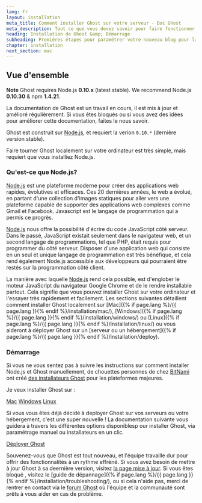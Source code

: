 ```yaml
---
lang: fr
layout: installation
meta_title: Comment installer Ghost sur votre serveur - Doc Ghost
meta_description: Tout ce que vous devez savoir pour faire fonctionner votre plateforme de blog Ghost sur votre environnement local ou distant.
heading: Installation de Ghost &amp; Démarrage
subheading: Premières étapes pour paramétrer votre nouveau blog pour la première fois.
chapter: installation
next_section: mac
---
```


## Vue d'ensemble <a id="overview"></a>

<p class="note"><strong>Note</strong> Ghost requires Node.js <strong>0.10.x</strong> (latest stable). We recommend Node.js <strong>0.10.30</strong> & npm <strong>1.4.21</strong>.</p>

La documentation de Ghost est un travail en cours, il est mis à jour et amélioré régulièrement. Si vous êtes bloqués ou si vous avez des idées pour améliorer cette documentation, faites le nous savoir.

Ghost est construit sur [Node.js](http://nodejs.org), et requiert la verion `0.10.*` (dernière version stable).

Faire tourner Ghost localement sur votre ordinateur est très simple, mais requiert que vous installiez Node.js.

### Qu'est-ce que Node.js?

[Node.js](http://nodejs.org) est une plateforme moderne pour créer des applications web rapides, évolutives et efficaces.
    Ces 20 dernières années, le web a évolué, en partant d'une collection d'images statiques pour aller vers une plateforme capable de supporter des applications web complexes comme Gmail et Facebook. Javascript est le langage de programmation qui a permis ce progrès.

[Node.js](http://nodejs.org) nous offre la possibilité d'écrire du code JavaScript côté serveur. Dans le passé, JavaScript existait seulement dans le navigateur web, et un second langage de programmations, tel que PHP, était requis pour programmer du côté serveur. Disposer d'une application web qui consiste en un seul et unique langage de programmation est très bénéfique, et cela rend également Node.js accessible aux développeurs qui pourraient être restés sur la programmation côté client.

La manière avec laquelle [Node.js](http://nodejs.org) rend cela possible, est d'englober le moteur JavaScript du navigateur Google Chrome et de le rendre installable partout. Cela signifie que vous pouvez installer Ghost sur votre ordinateur et l'essayer très rapidement et facilement.
    Les sections suivantes détaillent comment installer Ghost localement sur [Mac]({% if page.lang %}/{{ page.lang }}{% endif %}/installation/mac/), [Windows]({% if page.lang %}/{{ page.lang }}{% endif %}/installation/windows/) ou [Linux]({% if page.lang %}/{{ page.lang }}{% endif %}/installation/linux/) ou vous aideront à déployer Ghost sur un [serveur ou un hébergement]({% if page.lang %}/{{ page.lang }}{% endif %}/installation/deploy).

### Démarrage

Si vous ne vous sentez pas à suivre les instructions sur comment installer Node.js et Ghost manuellement, de chouettes personnes de chez [BitNami](http://bitnami.com/) ont créé [des installateurs Ghost](http://bitnami.com/stack/ghost) pour les plateformes majeures.

Je veux installer Ghost sur :

<div class="text-center install-ghost">
    <a href="{% if page.lang %}/{{ page.lang }}{% endif %}/installation/mac/" class="btn btn-success btn-large">Mac</a>
    <a href="{% if page.lang %}/{{ page.lang }}{% endif %}/installation/windows/" class="btn btn-success btn-large">Windows</a>
    <a href="{% if page.lang %}/{{ page.lang }}{% endif %}/installation/linux/" class="btn btn-success btn-large">Linux</a>
</div>

Si vous vous êtes déjà décidé à deployer Ghost sur vos serveurs ou votre hébergement, c'est une super nouvelle ! La documentation suivante vous guidera à travers les différentes options disponiblesp our installer Ghost, via paramétrage manuel ou installateurs en un clic.

<div class="text-center install-ghost">
    <a href="{% if page.lang %}/{{ page.lang }}{% endif %}/installation/deploy/" class="btn btn-success btn-large">Déployer Ghost</a>
</div>

Souvenez-vous que Ghost est tout nouveau, et l'équipe travaille dur pour offrir des fonctionnalités à un rythme effréné. Si vous avez besoin de mettre à jour Ghost à sa deernière version, visitez [la page mise à jour](/installation/upgrading/).
    Si vous êtes bloqué , visitez le [guide de dépannage]({% if page.lang %}/{{ page.lang }}{% endif %}/installation/troubleshooting/), ou si cela n'aide pas, merci de rentrer en contact via le [forum Ghost](http://ghost.org/forum) où l'équipe et la communauté sont prêts à vous aider en cas de problème.

